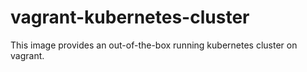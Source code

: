 # vagrant-kubernetes-cluster

This image provides an out-of-the-box running kubernetes cluster on vagrant.

